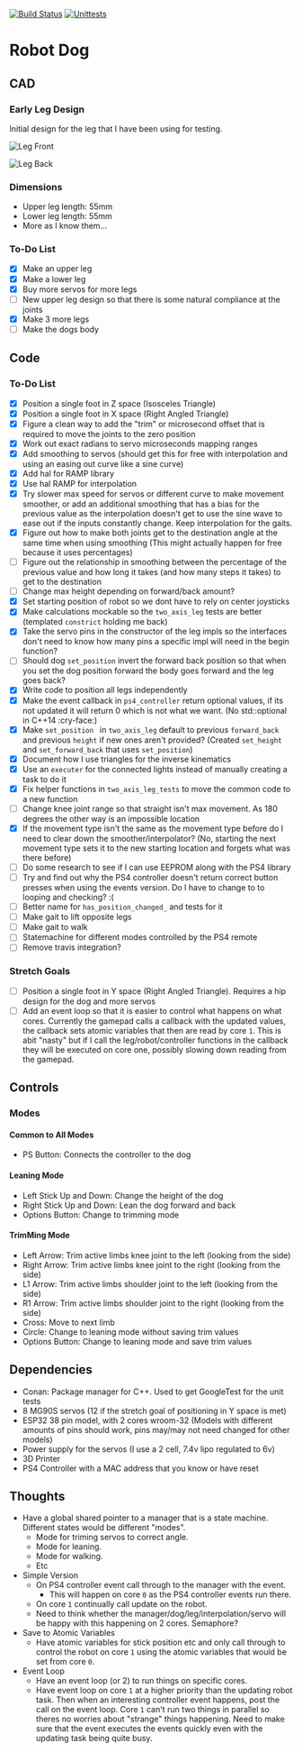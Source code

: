 [![Build Status](https://app.travis-ci.com/av4625/robot_dog.svg?branch=master)](https://app.travis-ci.com/av4625/robot_dog)
[![Unittests](https://github.com/av4625/robot_dog/actions/workflows/unittests.yml/badge.svg)](https://github.com/av4625/robot_dog/actions/workflows/unittests.yml)

# Robot Dog

## CAD

### Early Leg Design

Initial design for the leg that I have been using for testing.

![Leg Front](/images/leg_front.png "Leg Front")

![Leg Back](/images/leg_back.png "Leg Back")

### Dimensions
* Upper leg length: 55mm
* Lower leg length: 55mm
* More as I know them...

### To-Do List
- [x] Make an upper leg
- [x] Make a lower leg
- [x] Buy more servos for more legs
- [ ] New upper leg design so that there is some natural compliance at the
joints
- [x] Make 3 more legs
- [ ] Make the dogs body

## Code

### To-Do List
- [x] Position a single foot in Z space (Isosceles Triangle)
- [x] Position a single foot in X space (Right Angled Triangle)
- [x] Figure a clean way to add the "trim" or microsecond offset that is
required to move the joints to the zero position
- [x] Work out exact radians to servo microseconds mapping ranges
- [x] Add smoothing to servos (should get this for free with interpolation and
using an easing out curve like a sine curve)
- [x] Add hal for RAMP library
- [x] Use hal RAMP for interpolation
- [x] Try slower max speed for servos or different curve to make movement
smoother, or add an additional smoothing that has a bias for the previous value
as the interpolation doesn't get to use the sine wave to ease out if the inputs
constantly change. Keep interpolation for the gaits.
- [x] Figure out how to make both joints get to the destination angle at the
same time when using smoothing (This might actually happen for free because it
uses percentages)
- [ ] Figure out the relationship in smoothing between the percentage of the
previous value and how long it takes (and how many steps it takes) to get to the
destination
- [ ] Change max height depending on forward/back amount?
- [x] Set starting position of robot so we dont have to rely on center joysticks
- [x] Make calculations mockable so the `two_axis_leg` tests are better
(templated `constrict` holding me back)
- [x] Take the servo pins in the constructor of the leg impls so the interfaces
don't need to know how many pins a specific impl will need in
the begin function?
- [ ] Should dog `set_position` invert the forward back position so that when
you set the dog position forward the body goes forward and the leg goes back?
- [x] Write code to position all legs independently
- [x] Make the event callback in `ps4_controller` return optional values, if its
not updated it will return 0 which is not what we want. (No std::optional in
C++14 :cry-face:)
- [x] Make `set_position ` in `two_axis_leg` default to previous `forward_back`
and previous `height` if new ones aren't provided? (Created `set_height` and
`set_forward_back` that uses `set_position`)
- [x] Document how I use triangles for the inverse kinematics
- [x] Use an `executer` for the connected lights instead of manually creating a
task to do it
- [x] Fix helper functions in `two_axis_leg_tests` to move the common code to a
new function
- [ ] Change knee joint range so that straight isn't max movement. As 180
degrees the other way is an impossible location
- [x] If the movement type isn't the same as the movement type before do I need
to clear down the smoother/interpolator? (No, starting the next movement type
sets it to the new starting location and forgets what was there before)
- [ ] Do some research to see if I can use EEPROM along with the PS4 library
- [ ] Try and find out why the PS4 controller doesn't return correct button
presses when using the events version. Do I have to change to to looping and
checking? :(
- [ ] Better name for `has_position_changed_` and tests for it
- [ ] Make gait to lift opposite legs
- [ ] Make gait to walk
- [ ] Statemachine for different modes controlled by the PS4 remote
- [ ] Remove travis integration?

### Stretch Goals
- [ ] Position a single foot in Y space (Right Angled Triangle). Requires a hip
design for the dog and more servos
- [ ] Add an event loop so that it is easier to control what happens on what
cores. Currently the gamepad calls a callback with the updated values, the
callback sets atomic variables that then are read by core `1`. This is abit
"nasty" but if I call the leg/robot/controller functions in the callback they
will be executed on core one, possibly slowing down reading from the gamepad.

## Controls

### Modes

#### Common to All Modes
- PS Button: Connects the controller to the dog

#### Leaning Mode
- Left Stick Up and Down: Change the height of the dog
- Right Stick Up and Down: Lean the dog forward and back
- Options Button: Change to trimming mode

#### TrimMing Mode
- Left Arrow: Trim active limbs knee joint to the left (looking from the side)
- Right Arrow: Trim active limbs knee joint to the right (looking from the side)
- L1 Arrow: Trim active limbs shoulder joint to the left (looking from the side)
- R1 Arrow: Trim active limbs shoulder joint to the right (looking from the
side)
- Cross: Move to next limb
- Circle: Change to leaning mode without saving trim values
- Options Button: Change to leaning mode and save trim values

## Dependencies
* Conan: Package manager for C++. Used to get GoogleTest for the unit tests
* 8 MG90S servos (12 if the stretch goal of positioning in Y space is met)
* ESP32 38 pin model, with 2 cores wroom-32 (Models with different amounts of
pins should work, pins may/may not need changed
for other models)
* Power supply for the servos (I use a 2 cell, 7.4v lipo regulated to 6v)
* 3D Printer
* PS4 Controller with a MAC address that you know or have reset

## Thoughts
* Have a global shared pointer to a manager that is a state machine. Different
states would be different "modes".
    * Mode for triming servos to correct angle.
    * Mode for leaning.
    * Mode for walking.
    * Etc
* Simple Version
    * On PS4 controller event call through to the manager with the event.
        * This will happen on core `0` as the PS4 controller events run there.
    * On core `1` continually call update on the robot.
    * Need to think whether the manager/dog/leg/interpolation/servo will be
    happy with this happening on 2 cores. Semaphore?
* Save to Atomic Variables
    * Have atomic variables for stick position etc and only call through to
    control the robot on core `1` using the atomic variables that would be set
    from core `0`.
* Event Loop
    * Have an event loop (or 2) to run things on specific cores.
    * Have event loop on core `1` at a higher priority than the updating robot
    task. Then when an interesting controller event happens, post the call on
    the event loop. Core `1` can't run two things in parallel so theres no
    worries about "strange" things happening. Need to make sure that the event
    executes the events quickly even with the updating task being quite busy.
